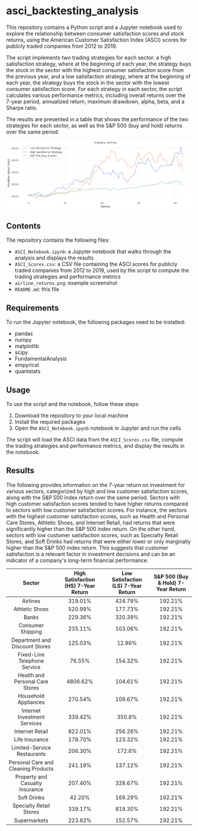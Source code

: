 # asci_backtesting_analysis
This repository contains a Python script and a Jupyter notebook used to explore the relationship between consumer satisfaction scores and stock returns, using the American Customer Satisfaction Index (ASCI) scores for publicly traded companies from 2012 to 2019.

The script implements two trading strategies for each sector: a high satisfaction strategy, where at the beginning of each year, the strategy buys the stock in the sector with the highest consumer satisfaction score from the previous year, and a low satisfaction strategy, where at the beginning of each year, the strategy buys the stock in the sector with the lowest consumer satisfaction score. For each strategy in each sector, the script calculates various performance metrics, including overall returns over the 7-year period, annualized return, maximum drawdown, alpha, beta, and a Sharpe ratio.

The results are presented in a table that shows the performance of the two strategies for each sector, as well as the S&P 500 (buy and hold) returns over the same period. 


![plot](airline_returns.png)

## Contents
The repository contains the following files:

- ```ASCI_Notebook.ipynb```: a Jupyter notebook that walks through the analysis and displays the results  
- ```ASCI_Scores.csv```: a CSV file containing the ASCI scores for publicly traded companies from 2012 to 2019, used by the script to compute the trading strategies and performance metrics  
- ```airline_returns.png```: example screenshot  
- ```README.md```: this file

## Requirements
To run the Jupyter notebook, the following packages need to be installed:

- pandas  
- numpy  
- matplotlib  
- scipy  
- FundamentalAnalysis  
- empyrical  
- quantstats  

## Usage
To use the script and the notebook, follow these steps:

1. Download the repository to your local machine  
2. Install the required packages
3. Open the ```ASCI_Notebook.ipynb``` notebook in Jupyter and run the cells  

The script will load the ASCI data from the  ```ASCI_Scores.csv``` file, compute the trading strategies and performance metrics, and display the results in the notebook.


## Results
The following provides information on the 7-year return on investment for various sectors, categorized by high and low customer satisfaction scores, along with the S&P 500 index return over the same period. Sectors with high customer satisfaction scores tended to have higher returns compared to sectors with low customer satisfaction scores. For instance, the sectors with the highest customer satisfaction scores, such as Health and Personal Care Stores, Athletic Shoes, and Internet Retail, had returns that were significantly higher than the S&P 500 index return. On the other hand, sectors with low customer satisfaction scores, such as Specialty Retail Stores, and Soft Drinks had returns that were either lower or only marginally higher than the S&P 500 index return. This suggests that customer satisfaction is a relevant factor in investment decisions and can be an indicator of a company's long-term financial performance.


| Sector | High Satisfaction (HS) 7-Year Return |  Low Satisfaction (LS) 7-Year Return |  S&P 500 (Buy & Hold) 7-Year Return | 
| :---:  | :---: | :---: | :---: |  
| Airlines | 319.01%   | 424.79%   | 192.21%   |
| Athletic Shoes | 520.99%   | 177.73%   | 192.21%   |
| Banks | 229.36%   | 320.39%   | 192.21%   |
| Consumer Shipping | 235.11%   | 103.06%   | 192.21%   |
| Department and Discount Stores | 125.03%   | 12.96%   | 192.21%   |
| Fixed-Line Telephone Service | 76.55%   | 154.32%   | 192.21%   |
| Health and Personal Care Stores | 4806.62%   | 104.61%   | 192.21%   |
| Household Appliances | 270.54%   | 109.67%   | 192.21%   |
| Internet Investment Services | 339.42%   | 350.8%   | 192.21%   |
| Internet Retail | 822.01%   | 256.26%   | 192.21%   |
| Life Insurance | 178.70%   | 123.32%   | 192.21%   |
| Limited-Service Restaurants | 206.30%   | 172.6%   | 192.21%   |
| Personal Care and Cleaning Products | 241.19%   | 137.12%   | 192.21%   |
| Property and Casualty Insurance | 207.40%   | 328.67%   | 192.21%   |
| Soft Drinks | 42.20%   | 169.29%   | 192.21%   |
| Specialty Retail Stores | 339.17%   | 819.30%   | 192.21%   |
| Supermarkets | 223.62%   | 152.57%   | 192.21%   |


